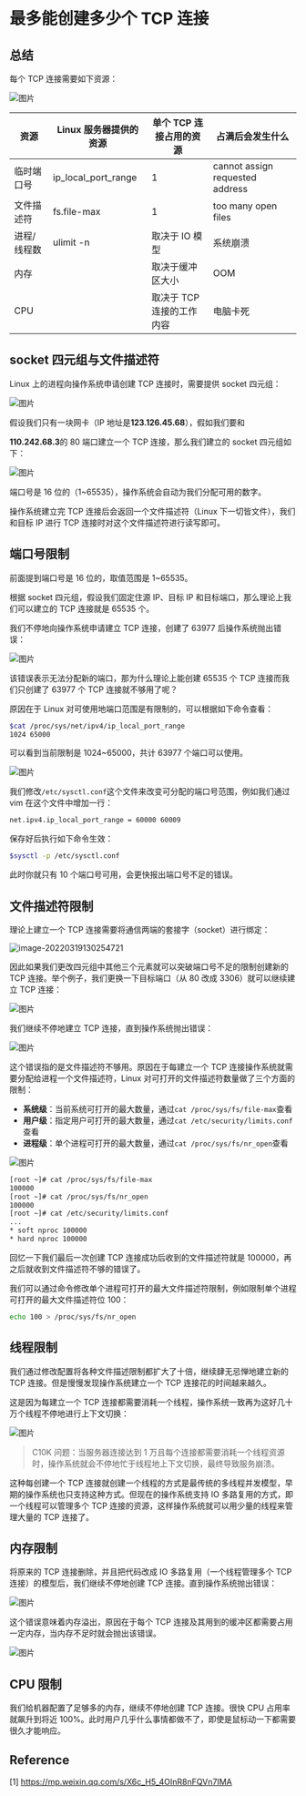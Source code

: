 # 最多能创建多少个 TCP 连接

## 总结

每个 TCP 连接需要如下资源：

![图片](image/640-164766868483220.png)

| 资源        | Linux 服务器提供的资源 | 单个 TCP 连接占用的资源   | 占满后会发生什么                |
| ----------- | --------------------- | ----------------------- | ------------------------------- |
| 临时端口号  | ip_local_port_range   | 1                       | cannot assign requested address |
| 文件描述符  | fs.file-max           | 1                       | too many open files             |
| 进程/线程数 | ulimit -n             | 取决于 IO 模型            | 系统崩溃                        |
| 内存        |                       | 取决于缓冲区大小        | OOM                             |
| CPU         |                       | 取决于 TCP 连接的工作内容 | 电脑卡死                        |

## socket 四元组与文件描述符

Linux 上的进程向操作系统申请创建 TCP 连接时，需要提供 socket 四元组：

![图片](image/640.jpeg)

假设我们只有一块网卡（IP 地址是**123.126.45.68**），假如我们要和

**110.242.68.3**的 80 端口建立一个 TCP 连接，那么我们建立的 socket 四元组如下：

![图片](image/640-16476648210162.jpeg)

端口号是 16 位的（1~65535），操作系统会自动为我们分配可用的数字。

操作系统建立完 TCP 连接后会返回一个文件描述符（Linux 下一切皆文件），我们和目标 IP 进行 TCP 连接时对这个文件描述符进行读写即可。

## 端口号限制

前面提到端口号是 16 位的，取值范围是 1~65535。

根据 socket 四元组，假设我们固定住源 IP、目标 IP 和目标端口，那么理论上我们可以建立的 TCP 连接就是 65535 个。

我们不停地向操作系统申请建立 TCP 连接，创建了 63977 后操作系统抛出错误：

![图片](image/640-16476654759744.jpeg)

该错误表示无法分配新的端口，那为什么理论上能创建 65535 个 TCP 连接而我们只创建了 63977 个 TCP 连接就不够用了呢？

原因在于 Linux 对可使用地端口范围是有限制的，可以根据如下命令查看：

```bash
$cat /proc/sys/net/ipv4/ip_local_port_range 
1024 65000
```

可以看到当前限制是 1024~65000，共计 63977 个端口可以使用。

![图片](image/640-16476658405716.png)

我们修改`/etc/sysctl.conf`这个文件来改变可分配的端口号范围，例如我们通过 vim 在这个文件中增加一行：

```bash
net.ipv4.ip_local_port_range = 60000 60009
```

保存好后执行如下命令生效：

```bash
$sysctl -p /etc/sysctl.conf
```

此时你就只有 10 个端口号可用，会更快报出端口号不足的错误。

## 文件描述符限制

理论上建立一个 TCP 连接需要将通信两端的套接字（socket）进行绑定：

![image-20220319130254721](image/image-20220319130254721.png)

因此如果我们更改四元组中其他三个元素就可以突破端口号不足的限制创建新的 TCP 连接。举个例子，我们更换一下目标端口（从 80 改成 3306）就可以继续建立 TCP 连接：

![图片](image/640-16476669054408.jpeg)

我们继续不停地建立 TCP 连接，直到操作系统抛出错误：

![图片](image/640-164766707962210.jpeg)

这个错误指的是文件描述符不够用。原因在于每建立一个 TCP 连接操作系统就需要分配给进程一个文件描述符，Linux 对可打开的文件描述符数量做了三个方面的限制：

* **系统级**：当前系统可打开的最大数量，通过`cat /proc/sys/fs/file-max`查看
* **用户级**：指定用户可打开的最大数量，通过`cat /etc/security/limits.conf`查看
* **进程级**：单个进程可打开的最大数量，通过`cat /proc/sys/fs/nr_open`查看

![图片](image/640-164766724703612.png)

```bash
[root ~]# cat /proc/sys/fs/file-max
100000
[root ~]# cat /proc/sys/fs/nr_open
100000
[root ~]# cat /etc/security/limits.conf
...
* soft nproc 100000
* hard nproc 100000
```

回忆一下我们最后一次创建 TCP 连接成功后收到的文件描述符就是 100000，再之后就收到文件描述符不够的错误了。

我们可以通过命令修改单个进程可打开的最大文件描述符限制，例如限制单个进程可打开的最大文件描述符位 100：

```bash
echo 100 > /proc/sys/fs/nr_open
```

## 线程限制

我们通过修改配置将各种文件描述限制都扩大了十倍，继续肆无忌惮地建立新的 TCP 连接。但是慢慢发现操作系统建立一个 TCP 连接花的时间越来越久。

这是因为每建立一个 TCP 连接都需要消耗一个线程，操作系统一致再为这好几十万个线程不停地进行上下文切换：

![图片](image/640-164766790335414.png)

> C10K 问题：当服务器连接达到 1 万且每个连接都需要消耗一个线程资源时，操作系统就会不停地忙于线程地上下文切换，最终导致服务崩溃。

这种每创建一个 TCP 连接就创建一个线程的方式是最传统的多线程并发模型，早期的操作系统也只支持这种方式。但现在的操作系统支持 IO 多路复用的方式，即一个线程可以管理多个 TCP 连接的资源，这样操作系统就可以用少量的线程来管理大量的 TCP 连接了。

## 内存限制

将原来的 TCP 连接删除，并且把代码改成 IO 多路复用（一个线程管理多个 TCP 连接）的模型后，我们继续不停地创建 TCP 连接。直到操作系统抛出错误：

![图片](image/640-164766844041316.jpeg)

这个错误意味着内存溢出，原因在于每个 TCP 连接及其用到的缓冲区都需要占用一定内存，当内存不足时就会抛出该错误。

![图片](image/640-164766851408818.png)

## CPU 限制

我们给机器配置了足够多的内存，继续不停地创建 TCP 连接。很快 CPU 占用率就飙升到将近 100%。此时用户几乎什么事情都做不了，即使是鼠标动一下都需要很久才能响应。

## Reference

[1] <https://mp.weixin.qq.com/s/X6c_H5_4OInR8nFQVn7IMA>
